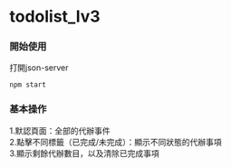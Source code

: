 # todolist_lv3
### 開始使用
打開json-server
```
npm start
```
### 基本操作
1.默認頁面：全部的代辦事件
<br>
2.點擊不同標籤（已完成/未完成）：顯示不同狀態的代辦事項
<br>
3.顯示剩餘代辦數目，以及清除已完成事項
